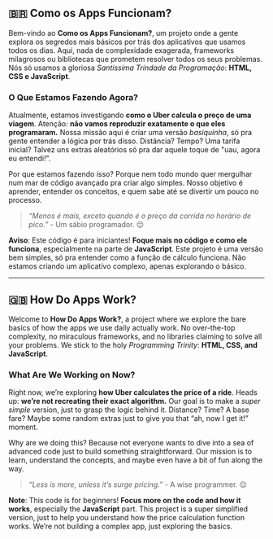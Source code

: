 ## 🇧🇷 **Como os Apps Funcionam?**

Bem-vindo ao **Como os Apps Funcionam?**, um projeto onde a gente explora os segredos mais básicos por trás dos aplicativos que usamos todos os dias. Aqui, nada de complexidade exagerada, frameworks milagrosos ou bibliotecas que prometem resolver todos os seus problemas. Nós só usamos a gloriosa *Santíssima Trindade da Programação*: **HTML, CSS e JavaScript**.  

### O Que Estamos Fazendo Agora?  
Atualmente, estamos investigando **como o Uber calcula o preço de uma viagem**. Atenção: **não vamos reproduzir exatamente o que eles programaram.** Nossa missão aqui é criar uma versão *basiquinha*, só pra gente entender a lógica por trás disso. Distância? Tempo? Uma tarifa inicial? Talvez uns extras aleatórios só pra dar aquele toque de "uau, agora eu entendi!".  

Por que estamos fazendo isso? Porque nem todo mundo quer mergulhar num mar de código avançado pra criar algo simples. Nosso objetivo é aprender, entender os conceitos, e quem sabe até se divertir um pouco no processo.  

> *“Menos é mais, exceto quando é o preço da corrida no horário de pico.”* - Um sábio programador. 😌  

**Aviso**: Este código é para iniciantes! **Foque mais no código e como ele funciona**, especialmente na parte de **JavaScript**. Este projeto é uma versão bem simples, só pra entender como a função de cálculo funciona. Não estamos criando um aplicativo complexo, apenas explorando o básico.

---

## 🇬🇧 **How Do Apps Work?**

Welcome to **How Do Apps Work?**, a project where we explore the bare basics of how the apps we use daily actually work. No over-the-top complexity, no miraculous frameworks, and no libraries claiming to solve all your problems. We stick to the holy *Programming Trinity*: **HTML, CSS, and JavaScript**.  

### What Are We Working on Now?  
Right now, we’re exploring **how Uber calculates the price of a ride**. Heads up: **we’re not recreating their exact algorithm.** Our goal is to make a *super simple* version, just to grasp the logic behind it. Distance? Time? A base fare? Maybe some random extras just to give you that “ah, now I get it!” moment.  

Why are we doing this? Because not everyone wants to dive into a sea of advanced code just to build something straightforward. Our mission is to learn, understand the concepts, and maybe even have a bit of fun along the way.  

> *“Less is more, unless it’s surge pricing.”* - A wise programmer. 😌  

**Note**: This code is for beginners! **Focus more on the code and how it works**, especially the **JavaScript** part. This project is a super simplified version, just to help you understand how the price calculation function works. We’re not building a complex app, just exploring the basics.
